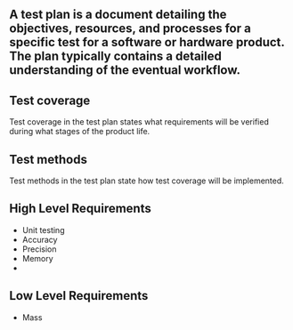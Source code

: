 ## A test plan is a document detailing the objectives, resources, and processes for a specific test for a software or hardware product. The plan typically contains a detailed understanding of the eventual workflow.

 ## Test coverage
Test coverage in the test plan states what requirements will be verified during what stages of the product life. 

## Test methods
Test methods in the test plan state how test coverage will be implemented.

## High Level Requirements
- Unit testing
- Accuracy
- Precision
- Memory
- 

 ## Low Level Requirements
 - Mass
 
